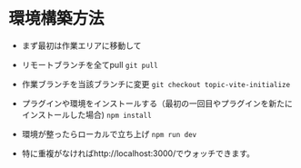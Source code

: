 # 環境構築方法
- まず最初は作業エリアに移動して
- リモートブランチを全てpull
`git pull`

- 作業ブランチを当該ブランチに変更
`git checkout topic-vite-initialize`

- プラグインや環境をインストールする（最初の一回目やプラグインを新たにインストールした場合)
`npm install`

-  環境が整ったらローカルで立ち上げ
`npm run dev`

- 特に重複がなければhttp://localhost:3000/でウォッチできます。
